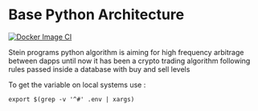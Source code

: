 # Base Python Architecture

[![Docker Image CI](https://github.com/SteinPrograms/base-python-architecture/actions/workflows/docker-image.yml/badge.svg)](https://github.com/SteinPrograms/base-python-architecture/actions/workflows/docker-image.yml)

Stein programs python algorithm is aiming for high frequency arbitrage between dapps
until now it has been a crypto trading algorithm following rules passed inside a database with buy and sell levels


To get the variable on local systems use :
```
export $(grep -v '^#' .env | xargs)
```